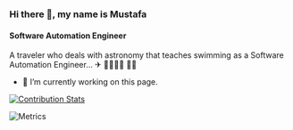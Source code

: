 ### Hi there 👋, my name is Mustafa
#### Software Automation Engineer

A traveler who deals with astronomy that teaches swimming as a Software Automation Engineer... ✈ 👨‍🚀🏊‍♂️ 👨‍💻

- 🔭 I’m currently working on this page. 


[![Contribution Stats](https://github-contribution-stats.vercel.app/api/?username=mu5tafacool)](https://github.com/LordDashMe/github-contribution-stats/)  
<!-- ![mu5tafacool's GitHub stats](https://github-readme-stats.vercel.app/api?username=mu5tafacool&show_icons=true&theme=transparent) -->


<!-- ![Metrics](https://metrics.lecoq.io/mu5tafacool) -->

![Metrics](https://metrics.lecoq.io/mu5tafacool?template=classic&isocalendar=1&languages=1&base=header%2C%20activity%2C%20community%2C%20repositories%2C%20metadata&base.indepth=false&base.hireable=false&base.skip=false&isocalendar=false&isocalendar.duration=full-year&languages=false&languages.limit=8&languages.threshold=0%25&languages.other=false&languages.colors=github&languages.sections=most-used&languages.indepth=false&languages.analysis.timeout=15&languages.analysis.timeout.repositories=7.5&languages.categories=markup%2C%20programming&languages.recent.categories=markup%2C%20programming&languages.recent.load=300&languages.recent.days=14&config.timezone=Europe%2FIstanbul)

<!-- gif chart 
![Software Automation Engineer](https://github4life.herokuapp.com/ethomson.gif) -->


<!--
**mu5tafacool/mu5tafacool** is a ✨ _special_ ✨ repository because its `README.md` (this file) appears on your GitHub profile.

Here are some ideas to get you started:

- 🔭 I’m currently working on ...
- 🌱 I’m currently learning ...
- 👯 I’m looking to collaborate on ...
- 🤔 I’m looking for help with ...
- 💬 Ask me about ...
- 📫 How to reach me: ...
- 😄 Pronouns: ...
- ⚡ Fun fact: ...
-->
